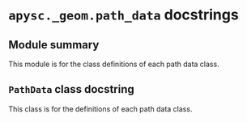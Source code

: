 # `apysc._geom.path_data` docstrings

## Module summary

This module is for the class definitions of each path data class.

## `PathData` class docstring

This class is for the definitions of each path data class.